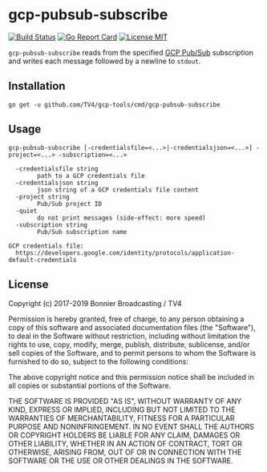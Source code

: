 # gcp-pubsub-subscribe

[![Build Status](https://travis-ci.com/TV4/gcp-tools.svg?branch=master)](https://travis-ci.com/TV4/gcp-tools)
[![Go Report Card](https://goreportcard.com/badge/github.com/TV4/gcp-tools)](https://goreportcard.com/report/github.com/TV4/gcp-tools)
[![License MIT](https://img.shields.io/badge/license-MIT-lightgrey.svg?style=flat)](https://github.com/TV4/gcp-tools#license)

`gcp-pubsub-subscribe` reads from the specified
[GCP Pub/Sub](https://cloud.google.com/pubsub/) subscription and writes each
message followed by a newline to `stdout`.

## Installation
```
go get -u github.com/TV4/gcp-tools/cmd/gcp-pubsub-subscribe
```

## Usage
```
gcp-pubsub-subscribe [-credentialsfile=<...>|-credentialsjson=<...>] -project=<...> -subscription=<...>

  -credentialsfile string
        path to a GCP credentials file
  -credentialsjson string
        json string of a GCP credentials file content
  -project string
    	Pub/Sub project ID
  -quiet
    	do not print messages (side-effect: more speed)
  -subscription string
    	Pub/Sub subscription name

GCP credentials file:
  https://developers.google.com/identity/protocols/application-default-credentials
```

## License
Copyright (c) 2017-2019 Bonnier Broadcasting / TV4

Permission is hereby granted, free of charge, to any person obtaining a copy of
this software and associated documentation files (the "Software"), to deal in
the Software without restriction, including without limitation the rights to
use, copy, modify, merge, publish, distribute, sublicense, and/or sell copies of
the Software, and to permit persons to whom the Software is furnished to do so,
subject to the following conditions:

The above copyright notice and this permission notice shall be included in all
copies or substantial portions of the Software.

THE SOFTWARE IS PROVIDED "AS IS", WITHOUT WARRANTY OF ANY KIND, EXPRESS OR
IMPLIED, INCLUDING BUT NOT LIMITED TO THE WARRANTIES OF MERCHANTABILITY, FITNESS
FOR A PARTICULAR PURPOSE AND NONINFRINGEMENT. IN NO EVENT SHALL THE AUTHORS OR
COPYRIGHT HOLDERS BE LIABLE FOR ANY CLAIM, DAMAGES OR OTHER LIABILITY, WHETHER
IN AN ACTION OF CONTRACT, TORT OR OTHERWISE, ARISING FROM, OUT OF OR IN
CONNECTION WITH THE SOFTWARE OR THE USE OR OTHER DEALINGS IN THE SOFTWARE.
